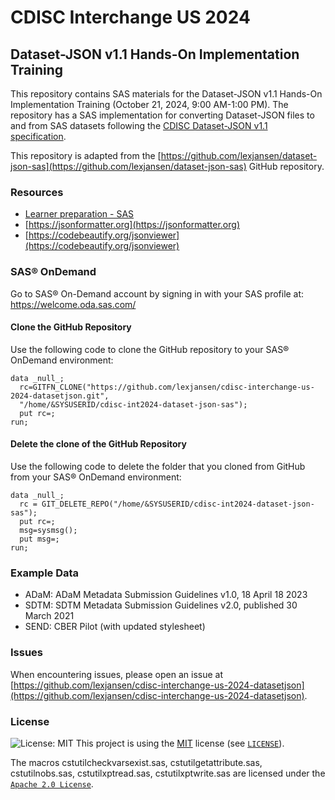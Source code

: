 # CDISC Interchange US 2024

## Dataset-JSON v1.1 Hands-On Implementation Training

This repository contains SAS materials for the Dataset-JSON v1.1 Hands-On Implementation Training (October 21, 2024, 9:00 AM-1:00 PM).
The repository has a SAS implementation for converting Dataset-JSON files to and from SAS datasets following the [CDISC Dataset-JSON v1.1 specification](https://wiki.cdisc.org/display/DSJSON1DOT1/Dataset-JSON+1.1).

This repository is adapted from the [https://github.com/lexjansen/dataset-json-sas](https://github.com/lexjansen/dataset-json-sas) GitHub repository.

### Resources

- [Learner preparation - SAS](doc/prepare-sas.md)
- [https://jsonformatter.org](https://jsonformatter.org)
- [https://codebeautify.org/jsonviewer](https://codebeautify.org/jsonviewer)

### SAS® OnDemand

Go to SAS® On-Demand account by signing in with your SAS profile at: <https://welcome.oda.sas.com/>

#### Clone the GitHub Repository

Use the following code to clone the GitHub repository to your SAS® OnDemand environment:

```SAS
data _null_;
  rc=GITFN_CLONE("https://github.com/lexjansen/cdisc-interchange-us-2024-datasetjson.git",
  "/home/&SYSUSERID/cdisc-int2024-dataset-json-sas");
  put rc=;
run;
```

#### Delete the clone of the GitHub Repository

Use the following code to delete the folder that you cloned from GitHub from your SAS® OnDemand environment:

```SAS
data _null_;
  rc = GIT_DELETE_REPO("/home/&SYSUSERID/cdisc-int2024-dataset-json-sas");
  put rc=;
  msg=sysmsg();
  put msg=;
run;
```

### Example Data

- ADaM: ADaM Metadata Submission Guidelines v1.0, 18 April 18 2023
- SDTM: SDTM Metadata Submission Guidelines v2.0, published 30 March 2021
- SEND: CBER Pilot (with updated stylesheet)

### Issues

When encountering issues, please open an issue at [https://github.com/lexjansen/cdisc-interchange-us-2024-datasetjson](https://github.com/lexjansen/cdisc-interchange-us-2024-datasetjson).

### License

![License: MIT](https://img.shields.io/badge/License-MIT-blue.svg)
This project is using the [MIT](http://www.opensource.org/licenses/MIT "The MIT License | Open Source Initiative") license (see [`LICENSE`](LICENSE)).

The macros cstutilcheckvarsexist.sas, cstutilgetattribute.sas, cstutilnobs.sas, cstutilxptread.sas, cstutilxptwrite.sas are licensed under the [`Apache 2.0 License`](Apache-2.0-LICENSE).
